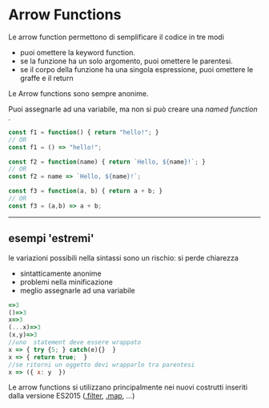# Arrow Functions

Le arrow function permettono di semplificare il codice in tre modi

* puoi omettere la keyword function.
* se la funzione ha un solo argomento, puoi omettere le parentesi.
* se il corpo della funzione ha una singola espressione, puoi omettere le graffe e il return

Le Arrow functions sono sempre anonime. 

Puoi assegnarle ad una variabile, ma non si può creare una _named function_ .

```javascript
const f1 = function() { return "hello!"; }
// OR
const f1 = () => "hello!";

const f2 = function(name) { return `Hello, ${name}!`; }
// OR
const f2 = name => `Hello, ${name}!`;

const f3 = function(a, b) { return a + b; }
// OR
const f3 = (a,b) => a + b;

```
---

## esempi 'estremi' 

le variazioni possibili nella sintassi sono un rischio: si perde chiarezza

* sintatticamente anonime
* problemi nella minificazione
* meglio assegnarle ad una variabile

```javascript
=>3
()=>3
x=>3
(...x)=>3
(x,y)=>3
//uno  statement deve essere wrappato
x => { try {5; } catch(e){}  }
x => { return true;  }
//se ritorni un oggetto devi wrapparlo tra parentesi
x => ({ x: y  })

```

Le arrow functions si utilizzano principalmente nei nuovi costrutti inseriti dalla versione ES2015 ([.filter](./L3_ES6_15_filter.md), [.map](L3_ES6_17_map.md), ...)